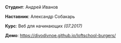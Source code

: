**Студент**: Андрей Иванов

**Наставник**: Александр Собакарь

**Курс**: Веб для начинающих *(07.2017)*

**Демо**: https://divodivnoe.github.io/loftschool-burgers/